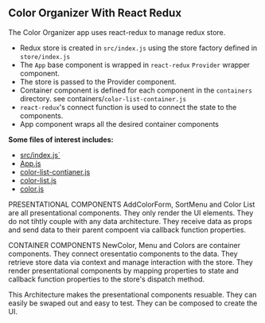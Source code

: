 ## Color Organizer With React Redux  
The Color Organizer app uses react-redux to manage redux store.   
* Redux store is created in `src/index.js` using the store factory defined in `store/index.js`    
* The `App` base component is wrapped in  `react-redux` `Provider` wrapper component.    
* The store is passed to the Provider component.    
* Container component is defined for each component in the `containers` directory. see containers/`color-list-container.js`  
* `react-redux`'s connect function is used to connect the state to the components.  
* App component wraps all the desired container components  

__Some files of interest includes:__   
* [src/index.js`](https://github.com/Tochukz/ReactJS/blob/master/learning-react/chp9/color-organizer-react-redux/src/index.js)  
* [App.js](https://github.com/Tochukz/ReactJS/blob/master/learning-react/chp9/color-organizer-react-redux/src/App.js)
* [color-list-contianer.js](https://github.com/Tochukz/ReactJS/blob/master/learning-react/chp9/color-organizer-react-redux/src/containers/color-list-container.js) 
* [color-list.js](https://github.com/Tochukz/ReactJS/blob/master/learning-react/chp9/color-organizer-react-redux/src/components/color-list.js)
* [color.js](https://github.com/Tochukz/ReactJS/blob/master/learning-react/chp9/color-organizer-react-redux/src/components/color.js)


PRESENTATIONAL COMPONENTS
AddColorForm, SortMenu and Color List are all presentational components. 
They only render the UI elements. 
They do not tihtly couple with any data architecture.
They receive data as props and send data to their parent compoent via callback function properties.

CONTAINER COMPONENTS 
NewColor, Menu and Colors are container components.
They connect oresentatio components to the data. 
They retrieve store data via context and manage interaction with the store. 
They render presentational components by mapping properties to state and callback function properties to the store's dispatch method.

This Architecture makes the presentational components resuable. They can easily be swaped out and easy to test.
They can be composed to create the UI.